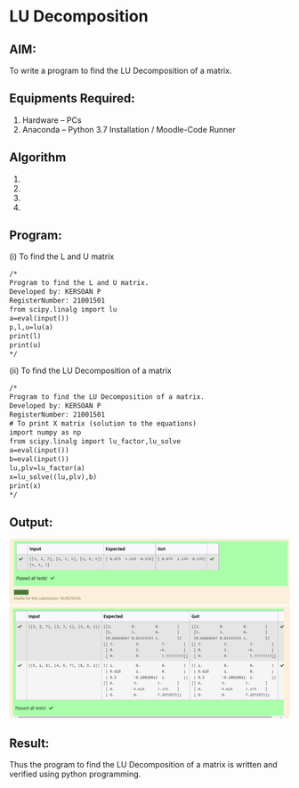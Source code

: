 # LU Decomposition 

## AIM:
To write a program to find the LU Decomposition of a matrix.

## Equipments Required:
1. Hardware – PCs
2. Anaconda – Python 3.7 Installation / Moodle-Code Runner

## Algorithm
1. 
2. 
3. 
4. 

## Program:
(i) To find the L and U matrix
```
/*
Program to find the L and U matrix.
Developed by: KERSOAN P
RegisterNumber: 21001501
from scipy.linalg import lu 
a=eval(input())
p,l,u=lu(a)
print(l)
print(u)
*/
```
(ii) To find the LU Decomposition of a matrix
```
/*
Program to find the LU Decomposition of a matrix.
Developed by: KERSOAN P
RegisterNumber: 21001501
# To print X matrix (solution to the equations)
import numpy as np
from scipy.linalg import lu_factor,lu_solve
a=eval(input())
b=eval(input())
lu,plv=lu_factor(a)
x=lu_solve((lu,plv),b)
print(x)
*/
```

## Output:
![ludecomposition](maths5.png)
![ludecomposition](maths5..png)

## Result:
Thus the program to find the LU Decomposition of a matrix is written and verified using python programming.


